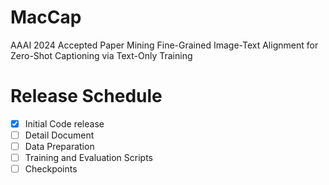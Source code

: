 # MacCap
AAAI 2024 Accepted Paper Mining Fine-Grained Image-Text Alignment for Zero-Shot Captioning via Text-Only Training


# Release Schedule

- [x] Initial Code release
- [ ] Detail Document
- [ ] Data Preparation
- [ ] Training and Evaluation Scripts
- [ ] Checkpoints